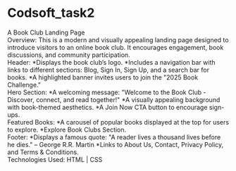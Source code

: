 # Codsoft_task2
A Book Club Landing Page
<br>
Overview:
This is a modern and visually appealing landing page designed to introduce visitors to an online book club. It encourages engagement, book discussions, and community participation.
<br>
Header:
*Displays the book club’s logo.
*Includes a navigation bar with links to different sections: Blog, Sign In, Sign Up, and a search bar for books.
*A highlighted banner invites users to join the "2025 Book Challenge."
<br>
Hero Section:
*A welcoming message: "Welcome to the Book Club - Discover, connect, and read together!"
*A visually appealing background with book-themed aesthetics.
*A Join Now CTA button to encourage sign-ups.
<br>
Featured Books:
*A carousel of popular books displayed at the top for users to explore.
*Explore Book Clubs Section.
<br>
Footer:
*Displays a famous quote: "A reader lives a thousand lives before he dies." – George R.R. Martin
*Links to About Us, Contact, Privacy Policy, and Terms & Conditions.
<br>
Technologies Used:
HTML | CSS

